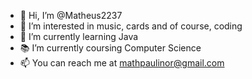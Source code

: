 - 👋 Hi, I’m @Matheus2237
- 👀 I’m interested in music, cards and of course, coding
- 🌱 I’m currently learning Java
-	📚 I’m currently coursing Computer Science
- 📫 You can reach me at mathpaulinor@gmail.com

<!---
Matheus2237/Matheus2237 is a ✨ special ✨ repository because its `README.md` (this file) appears on your GitHub profile.
You can click the Preview link to take a look at your changes.
--->
